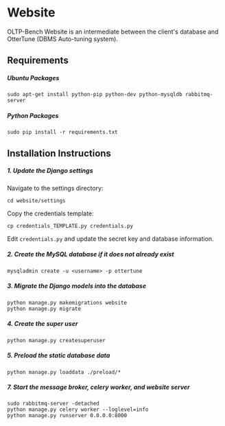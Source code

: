 Website
=======

OLTP-Bench Website is an intermediate between the client's database and OtterTune (DBMS Auto-tuning system). 

## Requirements

##### Ubuntu Packages

```
sudo apt-get install python-pip python-dev python-mysqldb rabbitmq-server
```

##### Python Packages

```
sudo pip install -r requirements.txt
```

## Installation Instructions


##### 1. Update the Django settings

Navigate to the settings directory:

```
cd website/settings
```

Copy the credentials template:

```
cp credentials_TEMPLATE.py credentials.py
```

Edit `credentials.py` and update the secret key and database information.

##### 2. Create the MySQL database if it does not already exist

```
mysqladmin create -u <username> -p ottertune
```

##### 3. Migrate the Django models into the database

```
python manage.py makemigrations website
python manage.py migrate
```

##### 4. Create the super user

```
python manage.py createsuperuser
```
    
##### 5. Preload the static database data

```
python manage.py loaddata ./preload/*
```
    
##### 7. Start the message broker, celery worker, and website server

```
sudo rabbitmq-server -detached
python manage.py celery worker --loglevel=info
python manage.py runserver 0.0.0.0:8000
```
